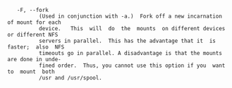        -F, --fork
              (Used in conjunction with -a.)  Fork off a new incarnation of mount for each
              device.   This  will  do  the  mounts  on different devices or different NFS
              servers in parallel.  This has the advantage that it  is  faster;  also  NFS
              timeouts go in parallel. A disadvantage is that the mounts are done in unde-
              fined order.  Thus, you cannot use this option if you  want  to  mount  both
              /usr and /usr/spool.
